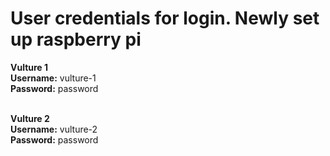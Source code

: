 # User credentials for login. Newly set up raspberry pi

**Vulture 1** <br>
**Username:** vulture-1 <br>
**Password:** password <br><br>


**Vulture 2** <br>
**Username:** vulture-2 <br>
**Password:** password
